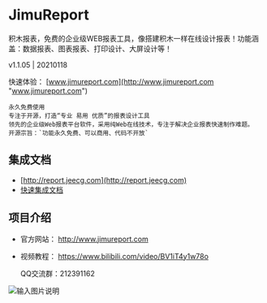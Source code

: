 # JimuReport

积木报表，免费的企业级WEB报表工具，像搭建积木一样在线设计报表！功能涵盖：数据报表、图表报表、打印设计、大屏设计等！


v1.1.05 | 20210118

快速体验： [www.jimureport.com](http://www.jimureport.com "www.jimureport.com")


```
永久免费使用
专注于开源，打造“专业 易用 优质”的报表设计工具
领先的企业级Web报表平台软件，采用纯Web在线技术，专注于解决企业报表快速制作难题。
开源宗旨：`功能永久免费、可以商用、代码不开放`
```




集成文档
-----------------------------------

-  [http://report.jeecg.com](http://report.jeecg.com)
- [快速集成文档](http://report.jeecg.com/2078875)





项目介绍
-----------------------------------

- 官方网站： http://www.jimureport.com
- 视频教程： https://www.bilibili.com/video/BV1iT4y1w78o



  QQ交流群：212391162

![输入图片说明](https://oscimg.oschina.net/oscnet/up-093c83cd5f01bbbd6021c97c74af3df07f8.png "在这里输入图片标题")
